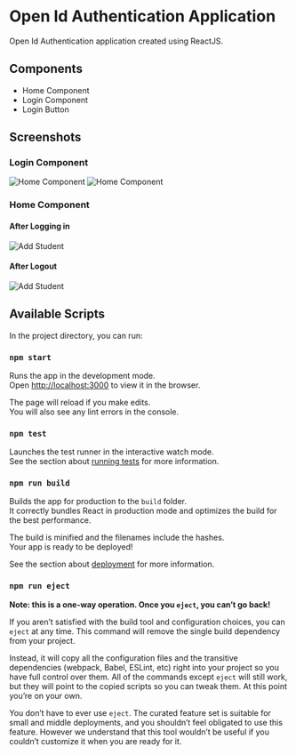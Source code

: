 # Open Id Authentication Application

Open Id Authentication application created using ReactJS.


## Components

- Home Component
- Login Component
- Login Button

## Screenshots

### Login Component
![Home Component](https://firebasestorage.googleapis.com/v0/b/social-login-ty.appspot.com/o/Screenshot%20(468).png?alt=media&token=88f95591-9c26-4142-9fd6-e5553240fea3)
![Home Component](https://firebasestorage.googleapis.com/v0/b/social-login-ty.appspot.com/o/Screenshot%20(469).png?alt=media&token=ec8e08c5-2fb0-479c-937f-30ded8b5ee0b)

### Home Component

#### After Logging in
![Add Student](https://firebasestorage.googleapis.com/v0/b/social-login-ty.appspot.com/o/Screenshot%20(470).png?alt=media&token=caee56ca-4119-437e-be32-434e15fc9a37)
#### After Logout
![Add Student](https://firebasestorage.googleapis.com/v0/b/social-login-ty.appspot.com/o/Screenshot%20(471).png?alt=media&token=3e686fec-fbb8-4334-893d-7f48ec3f8bbc)


## Available Scripts

In the project directory, you can run:

### `npm start`

Runs the app in the development mode.\
Open [http://localhost:3000](http://localhost:3000) to view it in the browser.

The page will reload if you make edits.\
You will also see any lint errors in the console.

### `npm test`

Launches the test runner in the interactive watch mode.\
See the section about [running tests](https://facebook.github.io/create-react-app/docs/running-tests) for more information.

### `npm run build`

Builds the app for production to the `build` folder.\
It correctly bundles React in production mode and optimizes the build for the best performance.

The build is minified and the filenames include the hashes.\
Your app is ready to be deployed!

See the section about [deployment](https://facebook.github.io/create-react-app/docs/deployment) for more information.

### `npm run eject`

**Note: this is a one-way operation. Once you `eject`, you can’t go back!**

If you aren’t satisfied with the build tool and configuration choices, you can `eject` at any time. This command will remove the single build dependency from your project.

Instead, it will copy all the configuration files and the transitive dependencies (webpack, Babel, ESLint, etc) right into your project so you have full control over them. All of the commands except `eject` will still work, but they will point to the copied scripts so you can tweak them. At this point you’re on your own.

You don’t have to ever use `eject`. The curated feature set is suitable for small and middle deployments, and you shouldn’t feel obligated to use this feature. However we understand that this tool wouldn’t be useful if you couldn’t customize it when you are ready for it.

